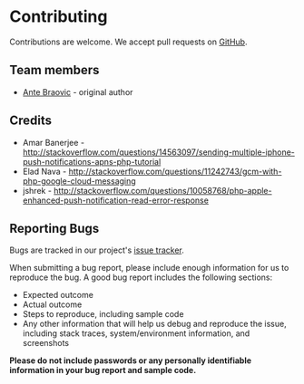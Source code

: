 # Contributing

Contributions are welcome. We accept pull requests on [GitHub](https://github.com/abraovic/phpush).

## Team members

* [Ante Braovic](http://antebraovic.me) - original author

## Credits
* Amar Banerjee - http://stackoverflow.com/questions/14563097/sending-multiple-iphone-push-notifications-apns-php-tutorial
* Elad Nava - http://stackoverflow.com/questions/11242743/gcm-with-php-google-cloud-messaging
* jshrek - http://stackoverflow.com/questions/10058768/php-apple-enhanced-push-notification-read-error-response


## Reporting Bugs

Bugs are tracked in our project's [issue tracker](https://github.com/abraovic/phpush/issues).

When submitting a bug report, please include enough information for us to reproduce the bug. A good bug report includes the following sections:

* Expected outcome
* Actual outcome
* Steps to reproduce, including sample code
* Any other information that will help us debug and reproduce the issue, including stack traces, system/environment information, and screenshots

**Please do not include passwords or any personally identifiable information in your bug report and sample code.**
